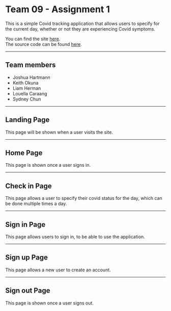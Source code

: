 # Team 09 - Assignment 1

This is a simple Covid tracking application that allows users to specify for the current day, whether or not they are experiencing Covid symptoms.

You can find the site [here](https://491-team-9.meteorapp.com/#/).  
The source code can be found [here](https://github.com/491-Team-9/covid-application).

---

## Team members

- Joshua Hartmann
- Keith Okuna
- Liam Herman
- Louella Caraang
- Sydney Chun

---

## Landing Page
This page will be shown when a user visits the site.

---

## Home Page
This page is shown once a user signs in.

---

## Check in Page
This page allows a user to specify their covid status for the day, which can be done multiple times a day.

---

## Sign in Page
This page allows users to sign in, to be able to use the application.

---

## Sign up Page
This page allows a new user to create an account.

---

## Sign out Page
This page is shown once a user signs out.
